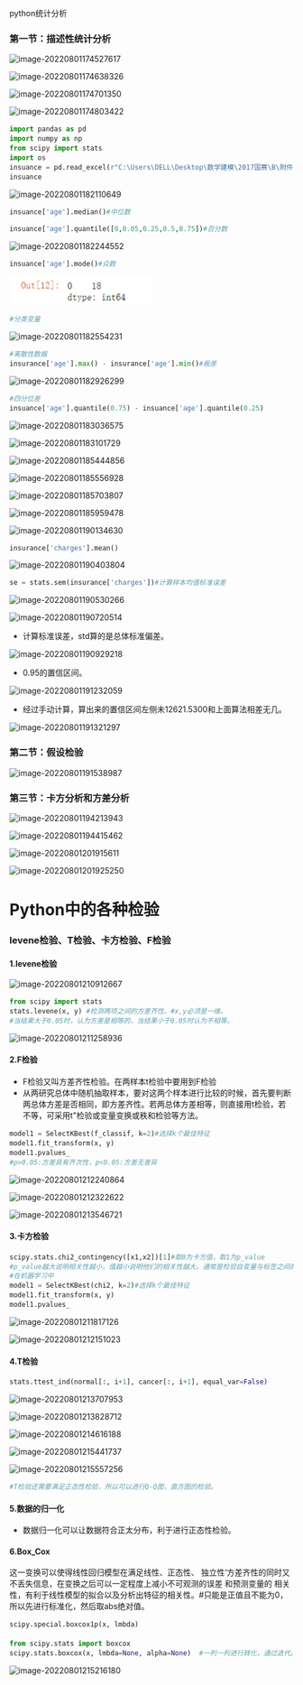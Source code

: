 python统计分析

### 第一节：描述性统计分析

![image-20220801174527617](https://wuxidixi.oss-cn-beijing.aliyuncs.com/img/image-20220801174527617.png)

![image-20220801174638326](https://wuxidixi.oss-cn-beijing.aliyuncs.com/img/image-20220801174638326.png)

![image-20220801174701350](https://wuxidixi.oss-cn-beijing.aliyuncs.com/img/image-20220801174701350.png)

![image-20220801174803422](https://wuxidixi.oss-cn-beijing.aliyuncs.com/img/image-20220801174803422.png)

~~~python
import pandas as pd
import numpy as np
from scipy import stats
import os
insuance = pd.read_excel(r"C:\Users\DELL\Desktop\数学建模\2017国赛\B\附件二：会员信息数据.xlsx")
insuance
~~~

![image-20220801182110649](https://wuxidixi.oss-cn-beijing.aliyuncs.com/img/image-20220801182110649.png)

~~~python
insuance['age'].median()#中位数
~~~

~~~python
insuance['age'].quantile([0,0.05,0.25,0.5,0.75])#百分数
~~~

![image-20220801182244552](https://wuxidixi.oss-cn-beijing.aliyuncs.com/img/image-20220801182244552.png)

~~~python
insuance['age'].mode()#众数
~~~

![image-20220801182445122](image-20220801182445122.png)

~~~python
#分类变量
~~~

![image-20220801182554231](https://wuxidixi.oss-cn-beijing.aliyuncs.com/img/image-20220801182554231.png)

~~~python
#离散性数据
insurance['age'].max() - insurance['age'].min()#极差
~~~

![image-20220801182926299](https://wuxidixi.oss-cn-beijing.aliyuncs.com/img/image-20220801182926299.png)

~~~python
#四分位差
insuance['age'].quantile(0.75) - insuance['age'].quantile(0.25)
~~~

![image-20220801183036575](https://wuxidixi.oss-cn-beijing.aliyuncs.com/img/image-20220801183036575.png)

![image-20220801183101729](https://wuxidixi.oss-cn-beijing.aliyuncs.com/img/image-20220801183101729.png)

![image-20220801185444856](https://wuxidixi.oss-cn-beijing.aliyuncs.com/img/image-20220801185444856.png)

![image-20220801185556928](https://wuxidixi.oss-cn-beijing.aliyuncs.com/img/image-20220801185556928.png)

![image-20220801185703807](https://wuxidixi.oss-cn-beijing.aliyuncs.com/img/image-20220801185703807.png)

![image-20220801185959478](https://wuxidixi.oss-cn-beijing.aliyuncs.com/img/image-20220801185959478.png)

![image-20220801190134630](https://wuxidixi.oss-cn-beijing.aliyuncs.com/img/image-20220801190134630.png)

~~~python
insurance['charges'].mean()
~~~

![image-20220801190403804](https://wuxidixi.oss-cn-beijing.aliyuncs.com/img/image-20220801190403804.png)

~~~python
se = stats.sem(insurance['charges'])#计算样本均值标准误差
~~~

![image-20220801190530266](https://wuxidixi.oss-cn-beijing.aliyuncs.com/img/image-20220801190530266.png)

![image-20220801190720514](https://wuxidixi.oss-cn-beijing.aliyuncs.com/img/image-20220801190720514.png)

- 计算标准误差，std算的是总体标准偏差。

![image-20220801190929218](https://wuxidixi.oss-cn-beijing.aliyuncs.com/img/image-20220801190929218.png)

- 0.95的置信区间。

![image-20220801191232059](https://wuxidixi.oss-cn-beijing.aliyuncs.com/img/image-20220801191232059.png)

- 经过手动计算，算出来的置信区间左侧未12621.5300和上面算法相差无几。

![image-20220801191321297](https://wuxidixi.oss-cn-beijing.aliyuncs.com/img/image-20220801191321297.png)



### 第二节：假设检验

![image-20220801191538987](https://wuxidixi.oss-cn-beijing.aliyuncs.com/img/image-20220801191538987.png)







### 第三节：卡方分析和方差分析

![image-20220801194213943](https://wuxidixi.oss-cn-beijing.aliyuncs.com/img/image-20220801194213943.png)

![image-20220801194415462](https://wuxidixi.oss-cn-beijing.aliyuncs.com/img/image-20220801194415462.png)

![image-20220801201915611](https://wuxidixi.oss-cn-beijing.aliyuncs.com/img/image-20220801201915611.png)

![image-20220801201925250](https://wuxidixi.oss-cn-beijing.aliyuncs.com/img/image-20220801201925250.png)

# Python中的各种检验

### levene检验、T检验、卡方检验、F检验

#### 1.levene检验

![image-20220801210912667](https://wuxidixi.oss-cn-beijing.aliyuncs.com/img/image-20220801210912667.png)

~~~python
from scipy import stats
stats.levene(x, y) #检测两项之间的方差齐性。#x,y必须是一维。
#当结果大于0.05时，认为方差是相等的，当结果小于0.05时认为不相等。
~~~

![image-20220801211258936](https://wuxidixi.oss-cn-beijing.aliyuncs.com/img/image-20220801211258936.png)

#### 2.F检验

- F检验又叫方差齐性检验。在两样本t检验中要用到F检验
- 从两研究总体中随机抽取样本，要对这两个样本进行比较的时候，首先要判断两总体方差是否相同，即方差齐性。若两总体方差相等，则直接用t检验，若不等，可采用t"检验或变量变换或秩和检验等方法。

~~~python
model1 = SelectKBest(f_classif, k=2)#选择k个最佳特征  
model1.fit_transform(x, y)
model1.pvalues_
#p>0.05:方差具有齐次性，p<0.05:方差无差异
~~~

![image-20220801212240864](https://wuxidixi.oss-cn-beijing.aliyuncs.com/img/image-20220801212240864.png)

![image-20220801212322622](https://wuxidixi.oss-cn-beijing.aliyuncs.com/img/image-20220801212322622.png)

![image-20220801213546721](https://wuxidixi.oss-cn-beijing.aliyuncs.com/img/image-20220801213546721.png)

#### 3.卡方检验

~~~python
scipy.stats.chi2_contingency([x1,x2])[1]#取0为卡方值，取1为p_value
#p_value越大说明相关性越小，值越小说明他们的相关性越大。通常是检验自变量与标签之间的关系。
#在机器学习中
model1 = SelectKBest(chi2, k=2)#选择k个最佳特征  
model1.fit_transform(x, y)
model1.pvalues_
~~~

![image-20220801211817126](https://wuxidixi.oss-cn-beijing.aliyuncs.com/img/image-20220801211817126.png)



![image-20220801212151023](https://wuxidixi.oss-cn-beijing.aliyuncs.com/img/image-20220801212151023.png)

#### 4.T检验

~~~python
stats.ttest_ind(normal[:, i+1], cancer[:, i+1], equal_var=False) 
~~~

![image-20220801213707953](https://wuxidixi.oss-cn-beijing.aliyuncs.com/img/image-20220801213707953.png)

![image-20220801213828712](https://wuxidixi.oss-cn-beijing.aliyuncs.com/img/image-20220801213828712.png)

![image-20220801214616188](https://wuxidixi.oss-cn-beijing.aliyuncs.com/img/image-20220801214616188.png)

![image-20220801215441737](https://wuxidixi.oss-cn-beijing.aliyuncs.com/img/image-20220801215441737.png)

![image-20220801215557256](https://wuxidixi.oss-cn-beijing.aliyuncs.com/img/image-20220801215557256.png)

~~~python
#T检验还需要满足正态性检验，所以可以进行Q-Q图，直方图的检验。
~~~

#### 5.数据的归一化

- 数据归一化可以让数据符合正太分布，利于进行正态性检验。

#### 6.Box_Cox 

这一变换可以使得线性回归模型在满足线性、正态性、 独立性‘方差齐性的同时又不丢失信息，在变换之后可以一定程度上减小不可观测的误差 和预测变量的 相关性，有利于线性模型的拟合以及分析出特征的相关性。#只能是正值且不能为0，所以先进行标准化，然后取abs绝对值。

~~~python
scipy.special.boxcox1p(x, lmbda)

from scipy.stats import boxcox 
scipy.stats.boxcox(x, lmbda=None, alpha=None)  #一列一列进行转化，通过迭代。
~~~

![image-20220801215216180](https://wuxidixi.oss-cn-beijing.aliyuncs.com/img/image-20220801215216180.png)

